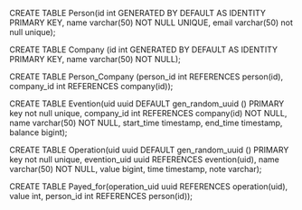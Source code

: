 CREATE TABLE Person(id int GENERATED BY DEFAULT AS IDENTITY PRIMARY KEY,
    name varchar(50) NOT NULL UNIQUE,
    email varchar(50) not null unique);
    
CREATE TABLE Company (id int GENERATED BY DEFAULT AS IDENTITY PRIMARY KEY,
    name varchar(50) NOT NULL);
    
CREATE TABLE Person_Company (person_id int REFERENCES person(id), 
company_id int REFERENCES company(id));

CREATE TABLE Evention(uid uuid DEFAULT gen_random_uuid () PRIMARY key not null unique, company_id int REFERENCES company(id) NOT NULL,
    name varchar(50) NOT NULL, start_time timestamp, end_time timestamp, balance bigint);

CREATE TABLE Operation(uid uuid DEFAULT gen_random_uuid () PRIMARY key not null unique, evention_uid uuid REFERENCES evention(uid),
    name varchar(50) NOT NULL, value bigint, time timestamp, note varchar);
   
CREATE TABLE Payed_for(operation_uid uuid REFERENCES operation(uid), 
value int, person_id int REFERENCES person(id));